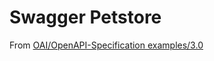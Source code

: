 # Swagger Petstore

From [OAI/OpenAPI-Specification examples/3.0](https://github.com/OAI/OpenAPI-Specification/blob/main/examples/v3.0/petstore.json)
